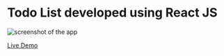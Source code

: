 # Todo List developed using React JS
 
![screenshot of the app](https://raw.githubusercontent.com/praveenorugantitech/praveenorugantitech-reactjs/master/0_Projects/praveenorugantitech-todo/src/images/screenshot.PNG "Todo List")


[Live Demo](https://praveenoruganti-todo-app.firebaseapp.com/)

<script data-name="BMC-Widget" src="https://cdnjs.buymeacoffee.com/1.0.0/widget.prod.min.js" data-id="praveenoruganti" data-description="Support me on Buy me a coffee!" data-message="Thank you for visiting. You can now buy me a coffee!" data-color="#5F7FFF" data-position="Right" data-x_margin="18" data-y_margin="18"></script>
